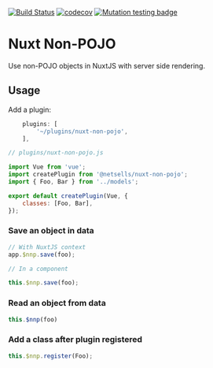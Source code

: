 [![Build Status](https://travis-ci.com/netsells/nuxt-non-pojo.svg?branch=master)](https://travis-ci.com/netsells/nuxt-non-pojo)
[![codecov](https://codecov.io/gh/netsells/nuxt-non-pojo/branch/master/graph/badge.svg)](https://codecov.io/gh/netsells/nuxt-non-pojo)
[![Mutation testing badge](https://img.shields.io/endpoint?style=flat&url=https%3A%2F%2Fbadge-api.stryker-mutator.io%2Fgithub.com%2Fnetsells%2Fnuxt-non-pojo%2Fmaster)](https://dashboard.stryker-mutator.io/reports/github.com/netsells/nuxt-non-pojo/master)

# Nuxt Non-POJO

Use non-POJO objects in NuxtJS with server side rendering.

## Usage

Add a plugin:

```javascript
    plugins: [
        '~/plugins/nuxt-non-pojo',
    ],
```

```javascript
// plugins/nuxt-non-pojo.js

import Vue from 'vue';
import createPlugin from '@netsells/nuxt-non-pojo';
import { Foo, Bar } from '../models';

export default createPlugin(Vue, {
    classes: [Foo, Bar],
});
```

### Save an object in data

```javascript
// With NuxtJS context
app.$nnp.save(foo);

// In a component

this.$nnp.save(foo);
```

### Read an object from data

```javascript
this.$nnp(foo)
```

### Add a class after plugin registered

```javascript
this.$nnp.register(Foo);
```
